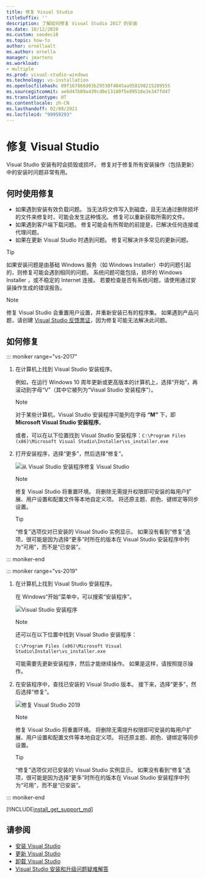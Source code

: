 ```yaml
---
title: 修复 Visual Studio
titleSuffix: ''
description: 了解如何修复 Visual Studio 2017 的安装
ms.date: 10/12/2020
ms.custom: seodec18
ms.topic: how-to
author: ornellaalt
ms.author: ornella
manager: jmartens
ms.workload:
- multiple
ms.prod: visual-studio-windows
ms.technology: vs-installation
ms.openlocfilehash: 09f167866d03b29530f4845aa958198215289555
ms.sourcegitcommit: ae6d47b09a439cd0e13180f5e89510e3e347fd47
ms.translationtype: HT
ms.contentlocale: zh-CN
ms.lasthandoff: 02/08/2021
ms.locfileid: "99959293"
---
```

# <a name="repair-visual-studio"></a>修复 Visual Studio

Visual Studio 安装有时会损毁或损坏。 修复对于修复所有安装操作（包括更新）中的安装时问题非常有用。

## <a name="when-to-use-repair"></a>何时使用修复
* 如果遇到安装有效负载问题。 当无法将文件写入到磁盘，且无法通过删除损坏的文件来修复时，可能会发生这种情况。 修复可以重新获取所需的文件。 
* 如果遇到客户端下载问题。 修复可能会有所帮助的前提是，已解决任何连接或代理问题。 
* 如果在更新 Visual Studio 时遇到问题。 修复可解决许多常见的更新问题。 

> [!TIP] 
> 如果安装问题是由基础 Windows 服务（如 Windows Installer）中的问题引起的，则修复可能会遇到相同的问题。 系统问题可能包括，损坏的 Windows Installer ，或不稳定的 Internet 连接。 若要检查是否有系统问题，请使用通过安装操作生成的错误报告。

> [!NOTE] 
> 修复 Visual Studio 会重置用户设置，并重新安装已有的程序集。 如果遇到产品问题，请创建 [Visual Studio 反馈票证](https://aka.ms/feedback/suggest?space=8)，因为修复可能无法解决此问题。

## <a name="how-to-repair"></a>如何修复
::: moniker range="vs-2017"

1. 在计算机上找到 Visual Studio 安装程序。

     例如，在运行 Windows 10 周年更新或更高版本的计算机上，选择“开始”，再滚动到字母“V”（其中它被列为“Visual Studio 安装程序”）。

   > [!NOTE]
   > 对于某些计算机，Visual Studio 安装程序可能列在字母 **“M”** 下，即 **Microsoft Visual Studio 安装程序**。
   >
   > 或者，可以在以下位置找到 Visual Studio 安装程序：`C:\Program Files (x86)\Microsoft Visual Studio\Installer\vs_installer.exe`

1. 打开安装程序，选择“更多”，然后选择“修复”。

    ![从 Visual Studio 安装程序修复 Visual Studio](media/repair-visual-studio.png "从 Visual Studio 安装程序修复 Visual Studio")

   > [!NOTE]
   > 修复 Visual Studio 将重置环境。 将删除无需提升权限即可安装的每用户扩展、用户设置和配置文件等本地自定义项。 将还原主题、颜色、键绑定等同步设置。
   >

   > [!TIP]
   > “修复”选项仅对已安装的 Visual Studio 实例显示。 如果没有看到“修复”选项，很可能是因为选择“更多”时所在的版本在 Visual Studio 安装程序中列为“可用”，而不是“已安装”。

::: moniker-end

::: moniker range="vs-2019"

1. 在计算机上找到 Visual Studio 安装程序。

     在 Windows“开始”菜单中，可以搜索“安装程序”。

     ![Visual Studio 安装程序](media/vs-2019/visual-studio-installer.png "搜索 Visual Studio 安装程序")

     > [!NOTE]
     > 还可以在以下位置中找到 Visual Studio 安装程序：
     >
     > `C:\Program Files (x86)\Microsoft Visual Studio\Installer\vs_installer.exe`

    可能需要先更新安装程序，然后才能继续操作。 如果是这样，请按照提示操作。

1. 在安装程序中，查找已安装的 Visual Studio 版本。 接下来，选择“更多”，然后选择“修复”。

     ![修复 Visual Studio 2019](media/vs-2019/vs-installer-repair.png "修复 Visual Studio 2019")

   > [!NOTE]
   > 修复 Visual Studio 将重置环境。 将删除无需提升权限即可安装的每用户扩展、用户设置和配置文件等本地自定义项。 将还原主题、颜色、键绑定等同步设置。
   >

   > [!TIP]
   > “修复”选项仅对已安装的 Visual Studio 实例显示。 如果没有看到“修复”选项，很可能是因为选择“更多”时所在的版本在 Visual Studio 安装程序中列为“可用”，而不是“已安装”。

::: moniker-end

[!INCLUDE[install_get_support_md](includes/install_get_support_md.md)]

## <a name="see-also"></a>请参阅

* [安装 Visual Studio](install-visual-studio.md)
* [更新 Visual Studio](update-visual-studio.md)
* [卸载 Visual Studio](uninstall-visual-studio.md)
* [Visual Studio 安装和升级问题疑难解答](troubleshooting-installation-issues.md)
